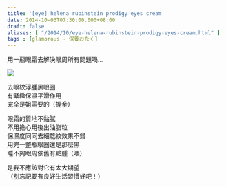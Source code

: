 ```yaml
---
title: '[eye] helena rubinstein prodigy eyes cream'
date: 2014-10-03T07:30:00.000+08:00
draft: false
aliases: [ "/2014/10/eye-helena-rubinstein-prodigy-eyes-cream.html" ]
tags : [glamorous - 保養おたく]
---
```


用一瓶眼霜去解決眼周所有問題喎...  

[![](https://3.bp.blogspot.com/-S-BUSu9KkbQ/XE1GMC5RfII/AAAAAAAAHBY/gqGRf6_z4_oQ5VKx5hil4nJCU4ILA-n9wCLcBGAs/s640/12264558274_b34ee71f2b_z.jpg)](https://3.bp.blogspot.com/-S-BUSu9KkbQ/XE1GMC5RfII/AAAAAAAAHBY/gqGRf6_z4_oQ5VKx5hil4nJCU4ILA-n9wCLcBGAs/s1600/12264558274_b34ee71f2b_z.jpg)

去眼紋浮腫黑眼圈  
有緊緻保濕平滑作用  
完全是姐需要的（握拳）  
  
眼霜的質地不黏膩  
不用擔心用後出油脂粒  
保濕度同同去細乾紋效果不錯  
用完一整瓶眼圈還是那麼黑  
睡不夠眼周依舊有點腫（喂）  
  
是我不應該對它有太大期望  
（別忘記要有良好生活習慣好吧！）